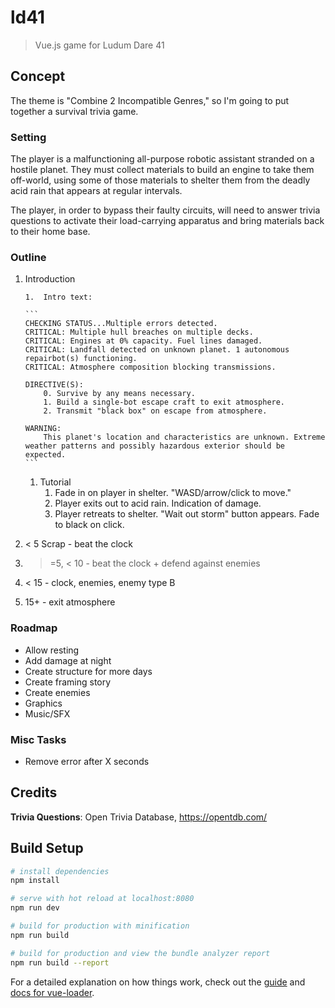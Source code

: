# ld41

> Vue.js game for Ludum Dare 41

## Concept

The theme is "Combine 2 Incompatible Genres," so I'm going to put together a survival trivia game.

### Setting

The player is a malfunctioning all-purpose robotic assistant stranded on a hostile planet. They must collect materials to build an engine to take them off-world, using some of those materials to shelter them from the deadly acid rain that appears at regular intervals.

The player, in order to bypass their faulty circuits, will need to answer trivia questions to activate their load-carrying apparatus and bring materials back to their home base.

### Outline

1.  Introduction

        1.  Intro text:

        ```
        CHECKING STATUS...Multiple errors detected.
        CRITICAL: Multiple hull breaches on multiple decks.
        CRITICAL: Engines at 0% capacity. Fuel lines damaged.
        CRITICAL: Landfall detected on unknown planet. 1 autonomous repairbot(s) functioning.
        CRITICAL: Atmosphere composition blocking transmissions.

        DIRECTIVE(S):
            0. Survive by any means necessary.
            1. Build a single-bot escape craft to exit atmosphere.
            2. Transmit "black box" on escape from atmosphere.

        WARNING:
            This planet's location and characteristics are unknown. Extreme weather patterns and possibly hazardous exterior should be expected.
        ```

    1.  Tutorial
        1.  Fade in on player in shelter. "WASD/arrow/click to move."
        1.  Player exits out to acid rain. Indication of damage.
        1.  Player retreats to shelter. "Wait out storm" button appears. Fade to black on click.

1.  < 5 Scrap - beat the clock
1.  > =5, < 10 - beat the clock + defend against enemies
1.  < 15 - clock, enemies, enemy type B
1.  15+ - exit atmosphere

### Roadmap

*   Allow resting
*   Add damage at night
*   Create structure for more days
*   Create framing story
*   Create enemies
*   Graphics
*   Music/SFX

### Misc Tasks

*   Remove error after X seconds

## Credits

**Trivia Questions**: Open Trivia Database, https://opentdb.com/

## Build Setup

```bash
# install dependencies
npm install

# serve with hot reload at localhost:8080
npm run dev

# build for production with minification
npm run build

# build for production and view the bundle analyzer report
npm run build --report
```

For a detailed explanation on how things work, check out the [guide](http://vuejs-templates.github.io/webpack/) and [docs for vue-loader](http://vuejs.github.io/vue-loader).
